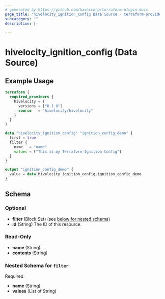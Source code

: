 ```yaml
---
# generated by https://github.com/hashicorp/terraform-plugin-docs
page_title: "hivelocity_ignition_config Data Source - terraform-provider-hivelocity"
subcategory: ""
description: |-
  
---
```


# hivelocity_ignition_config (Data Source)



## Example Usage

```terraform
terraform {
  required_providers {
    hivelocity = {
      versions = ["0.1.0"]
      source   = "hivelocity/hivelocity"
    }
  }
}

data "hivelocity_ignition_config" "ignition_config_demo" {
  first = true
  filter {
    name   = "name"
    values = ["This is my Terraform Ignition Config"]
  }
}

output "ignition_config_demo" {
  value = data.hivelocity_ignition_config.ignition_config_demo
}
```

<!-- schema generated by tfplugindocs -->
## Schema

### Optional

- **filter** (Block Set) (see [below for nested schema](#nestedblock--filter))
- **id** (String) The ID of this resource.

### Read-Only
- **name** (String)
- **contents** (String)

<a id="nestedblock--filter"></a>
### Nested Schema for `filter`

Required:

- **name** (String)
- **values** (List of String)

